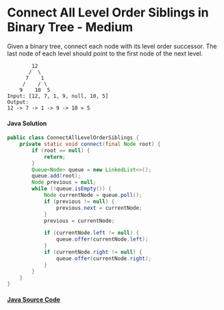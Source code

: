 # Connect All Level Order Siblings in Binary Tree - Medium

Given a binary tree, connect each node with its level order successor. The last node of each level should point to the first node of the next level.

```
        12
       /  \
      7    1
     /    / \
    9    10  5 
Input: [12, 7, 1, 9, null, 10, 5]
Output:
12 -> 7 -> 1 -> 9 -> 10 > 5
```

#### Java Solution
```java
public class ConnectAllLevelOrderSiblings {
    private static void connect(final Node root) {
        if (root == null) {
            return;
        }
        Queue<Node> queue = new LinkedList<>();
        queue.add(root);
        Node previous = null;
        while (!queue.isEmpty()) {
            Node currentNode = queue.poll();
            if (previous != null) {
                previous.next = currentNode;
            }
            previous = currentNode;

            if (currentNode.left != null) {
                queue.offer(currentNode.left);
            }
            if (currentNode.right != null) {
                queue.offer(currentNode.right);
            }
        }
    }
}
```

#### [Java Source Code](../../../src/main/java/com/algorithm/treedatastructure/ConnectAllLevelOrderSiblings.java)